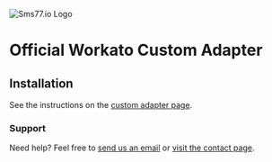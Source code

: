 ![Sms77.io Logo](https://www.sms77.io/wp-content/uploads/2019/07/sms77-Logo-400x79.png "Sms77.io Logo")


# Official Workato Custom Adapter


## Installation

See the instructions on the [custom adapter page](https://app.workato.com/custom_adapters/25918).


### Support

Need help? Feel free to [send us an email](mailto:support@sms77.io) 
or [visit the contact page](https://www.sms77.io/en/company/contact/).